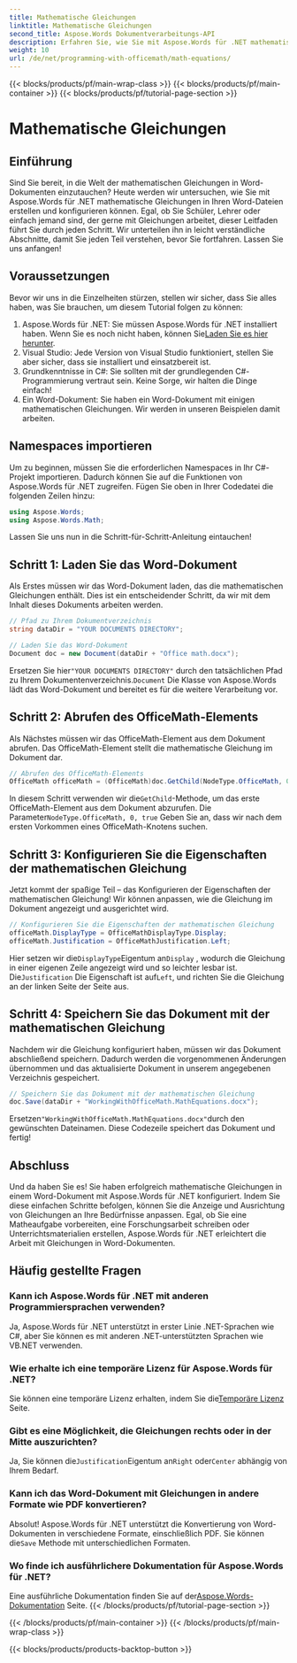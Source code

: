 ```yaml
---
title: Mathematische Gleichungen
linktitle: Mathematische Gleichungen
second_title: Aspose.Words Dokumentverarbeitungs-API
description: Erfahren Sie, wie Sie mit Aspose.Words für .NET mathematische Gleichungen in Word-Dokumenten konfigurieren. Schritt-für-Schritt-Anleitung mit Beispielen, FAQs und mehr.
weight: 10
url: /de/net/programming-with-officemath/math-equations/
---
```


{{< blocks/products/pf/main-wrap-class >}}
{{< blocks/products/pf/main-container >}}
{{< blocks/products/pf/tutorial-page-section >}}

# Mathematische Gleichungen

## Einführung

Sind Sie bereit, in die Welt der mathematischen Gleichungen in Word-Dokumenten einzutauchen? Heute werden wir untersuchen, wie Sie mit Aspose.Words für .NET mathematische Gleichungen in Ihren Word-Dateien erstellen und konfigurieren können. Egal, ob Sie Schüler, Lehrer oder einfach jemand sind, der gerne mit Gleichungen arbeitet, dieser Leitfaden führt Sie durch jeden Schritt. Wir unterteilen ihn in leicht verständliche Abschnitte, damit Sie jeden Teil verstehen, bevor Sie fortfahren. Lassen Sie uns anfangen!

## Voraussetzungen

Bevor wir uns in die Einzelheiten stürzen, stellen wir sicher, dass Sie alles haben, was Sie brauchen, um diesem Tutorial folgen zu können:

1.  Aspose.Words für .NET: Sie müssen Aspose.Words für .NET installiert haben. Wenn Sie es noch nicht haben, können Sie[Laden Sie es hier herunter](https://releases.aspose.com/words/net/).
2. Visual Studio: Jede Version von Visual Studio funktioniert, stellen Sie aber sicher, dass sie installiert und einsatzbereit ist.
3. Grundkenntnisse in C#: Sie sollten mit der grundlegenden C#-Programmierung vertraut sein. Keine Sorge, wir halten die Dinge einfach!
4. Ein Word-Dokument: Sie haben ein Word-Dokument mit einigen mathematischen Gleichungen. Wir werden in unseren Beispielen damit arbeiten.

## Namespaces importieren

Um zu beginnen, müssen Sie die erforderlichen Namespaces in Ihr C#-Projekt importieren. Dadurch können Sie auf die Funktionen von Aspose.Words für .NET zugreifen. Fügen Sie oben in Ihrer Codedatei die folgenden Zeilen hinzu:

```csharp
using Aspose.Words;
using Aspose.Words.Math;
```

Lassen Sie uns nun in die Schritt-für-Schritt-Anleitung eintauchen!

## Schritt 1: Laden Sie das Word-Dokument

Als Erstes müssen wir das Word-Dokument laden, das die mathematischen Gleichungen enthält. Dies ist ein entscheidender Schritt, da wir mit dem Inhalt dieses Dokuments arbeiten werden.

```csharp
// Pfad zu Ihrem Dokumentverzeichnis
string dataDir = "YOUR DOCUMENTS DIRECTORY";

// Laden Sie das Word-Dokument
Document doc = new Document(dataDir + "Office math.docx");
```

 Ersetzen Sie hier`"YOUR DOCUMENTS DIRECTORY"` durch den tatsächlichen Pfad zu Ihrem Dokumentenverzeichnis.`Document` Die Klasse von Aspose.Words lädt das Word-Dokument und bereitet es für die weitere Verarbeitung vor.

## Schritt 2: Abrufen des OfficeMath-Elements

Als Nächstes müssen wir das OfficeMath-Element aus dem Dokument abrufen. Das OfficeMath-Element stellt die mathematische Gleichung im Dokument dar.

```csharp
// Abrufen des OfficeMath-Elements
OfficeMath officeMath = (OfficeMath)doc.GetChild(NodeType.OfficeMath, 0, true);
```

 In diesem Schritt verwenden wir die`GetChild`-Methode, um das erste OfficeMath-Element aus dem Dokument abzurufen. Die Parameter`NodeType.OfficeMath, 0, true` Geben Sie an, dass wir nach dem ersten Vorkommen eines OfficeMath-Knotens suchen.

## Schritt 3: Konfigurieren Sie die Eigenschaften der mathematischen Gleichung

Jetzt kommt der spaßige Teil – das Konfigurieren der Eigenschaften der mathematischen Gleichung! Wir können anpassen, wie die Gleichung im Dokument angezeigt und ausgerichtet wird.

```csharp
// Konfigurieren Sie die Eigenschaften der mathematischen Gleichung
officeMath.DisplayType = OfficeMathDisplayType.Display;
officeMath.Justification = OfficeMathJustification.Left;
```

 Hier setzen wir die`DisplayType`Eigentum an`Display` , wodurch die Gleichung in einer eigenen Zeile angezeigt wird und so leichter lesbar ist. Die`Justification` Die Eigenschaft ist auf`Left`, und richten Sie die Gleichung an der linken Seite der Seite aus.

## Schritt 4: Speichern Sie das Dokument mit der mathematischen Gleichung

Nachdem wir die Gleichung konfiguriert haben, müssen wir das Dokument abschließend speichern. Dadurch werden die vorgenommenen Änderungen übernommen und das aktualisierte Dokument in unserem angegebenen Verzeichnis gespeichert.

```csharp
// Speichern Sie das Dokument mit der mathematischen Gleichung
doc.Save(dataDir + "WorkingWithOfficeMath.MathEquations.docx");
```

 Ersetzen`"WorkingWithOfficeMath.MathEquations.docx"`durch den gewünschten Dateinamen. Diese Codezeile speichert das Dokument und fertig!

## Abschluss

Und da haben Sie es! Sie haben erfolgreich mathematische Gleichungen in einem Word-Dokument mit Aspose.Words für .NET konfiguriert. Indem Sie diese einfachen Schritte befolgen, können Sie die Anzeige und Ausrichtung von Gleichungen an Ihre Bedürfnisse anpassen. Egal, ob Sie eine Matheaufgabe vorbereiten, eine Forschungsarbeit schreiben oder Unterrichtsmaterialien erstellen, Aspose.Words für .NET erleichtert die Arbeit mit Gleichungen in Word-Dokumenten.

## Häufig gestellte Fragen

### Kann ich Aspose.Words für .NET mit anderen Programmiersprachen verwenden?
Ja, Aspose.Words für .NET unterstützt in erster Linie .NET-Sprachen wie C#, aber Sie können es mit anderen .NET-unterstützten Sprachen wie VB.NET verwenden.

### Wie erhalte ich eine temporäre Lizenz für Aspose.Words für .NET?
 Sie können eine temporäre Lizenz erhalten, indem Sie die[Temporäre Lizenz](https://purchase.aspose.com/temporary-license/) Seite.

### Gibt es eine Möglichkeit, die Gleichungen rechts oder in der Mitte auszurichten?
 Ja, Sie können die`Justification`Eigentum an`Right` oder`Center` abhängig von Ihrem Bedarf.

### Kann ich das Word-Dokument mit Gleichungen in andere Formate wie PDF konvertieren?
Absolut! Aspose.Words für .NET unterstützt die Konvertierung von Word-Dokumenten in verschiedene Formate, einschließlich PDF. Sie können die`Save` Methode mit unterschiedlichen Formaten.

### Wo finde ich ausführlichere Dokumentation für Aspose.Words für .NET?
 Eine ausführliche Dokumentation finden Sie auf der[Aspose.Words-Dokumentation](https://reference.aspose.com/words/net/) Seite.
{{< /blocks/products/pf/tutorial-page-section >}}

{{< /blocks/products/pf/main-container >}}
{{< /blocks/products/pf/main-wrap-class >}}

{{< blocks/products/products-backtop-button >}}
